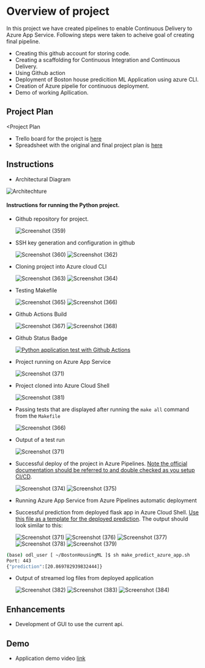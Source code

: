 # Overview of project

In this project we have created pipelines to enable Continuous Delivery to Azure App Service.
Following steps were taken to acheive goal of creating final pipeline.
* Creating this github account for storing code.
* Creating a scaffolding for Continuous Integration and Continuous Delivery.
* Using Github action
* Deployment of Boston house predicition ML Application using azure CLI.
* Creation of Azure pipelie for continuous deployment.
* Demo of working Apllication.


## Project Plan
<Project Plan

* Trello board for the project is [here](https://trello.com/b/y4JeEkYU/boston-housing-prediction-appliaction)
* Spreadsheet with the original and final project plan is [here](https://docs.google.com/spreadsheets/d/1OiiWmsZoO5EdPOmio4TpvG30Ia6pbFvThshtVg3an-E/edit?usp=sharing)

## Instructions

* Architectural Diagram

![Architechture](https://user-images.githubusercontent.com/90558604/189424757-5d1084db-83ad-4f69-ae08-60e1828236d7.jpg)

####  Instructions for running the Python project. 

* Github repository for project.
  
  ![Screenshot (359)](https://user-images.githubusercontent.com/90558604/189415601-d985dedd-d416-4a6f-9842-bf347ab4e276.png)
  
* SSH key generation and configuration in github

  ![Screenshot (360)](https://user-images.githubusercontent.com/90558604/189416233-9a409889-90cf-42a3-9d90-691587616b65.png)
  ![Screenshot (362)](https://user-images.githubusercontent.com/90558604/189416273-28f45392-0806-467f-af38-3d33b700f115.png)

* Cloning project into Azure cloud CLI

  ![Screenshot (363)](https://user-images.githubusercontent.com/90558604/189416402-7ed2f77a-e3ec-40dc-8e11-976392157f15.png)
  ![Screenshot (364)](https://user-images.githubusercontent.com/90558604/189416442-6d60a1d8-af7f-442b-b418-b757679e24ea.png)

* Testing Makefile

  ![Screenshot (365)](https://user-images.githubusercontent.com/90558604/189416593-8862d7a1-ed58-48da-8a99-801685f8fa51.png)
  ![Screenshot (366)](https://user-images.githubusercontent.com/90558604/189416630-614ea3b9-5887-4489-9639-1875791432a1.png)

* Github Actions Build

  ![Screenshot (367)](https://user-images.githubusercontent.com/90558604/189416766-12a10b7b-35cd-433f-96f4-0e6a7bbb02b5.png)
  ![Screenshot (368)](https://user-images.githubusercontent.com/90558604/189416925-cf426a37-4dcd-417d-99d1-f62819fa8159.png)
  
* Github Status Badge

  [![Python application test with Github Actions](https://github.com/Sumitk2244/BostonHousingML/actions/workflows/pythonapp.yml/badge.svg)](https://github.com/Sumitk2244/BostonHousingML/actions/workflows/pythonapp.yml)

* Project running on Azure App Service
 
  ![Screenshot (371)](https://user-images.githubusercontent.com/90558604/189417037-4b83982b-014a-45fb-8b56-76011ae3cda1.png)

* Project cloned into Azure Cloud Shell
  
  ![Screenshot (381)](https://user-images.githubusercontent.com/90558604/189417407-0df90f6b-4ab0-465b-8b22-f279afd94ad4.png)

* Passing tests that are displayed after running the `make all` command from the `Makefile`

  ![Screenshot (366)](https://user-images.githubusercontent.com/90558604/189417818-e8d28c5e-7e7d-4347-8fea-fd2d19edf498.png)

* Output of a test run
  
  ![Screenshot (371)](https://user-images.githubusercontent.com/90558604/189417945-f93ee99c-cad0-4593-8808-5c3fc1718a5c.png)
   
* Successful deploy of the project in Azure Pipelines.  [Note the official documentation should be referred to and double checked as you setup CI/CD](https://docs.microsoft.com/en-us/azure/devops/pipelines/ecosystems/python-webapp?view=azure-devops).

  ![Screenshot (374)](https://user-images.githubusercontent.com/90558604/189418097-f762053e-d0b8-4724-82da-c5ed65e53f10.png)
  ![Screenshot (375)](https://user-images.githubusercontent.com/90558604/189418385-e2f18da2-fbea-4fd5-9e6d-b2e37a790463.png)


* Running Azure App Service from Azure Pipelines automatic deployment

* Successful prediction from deployed flask app in Azure Cloud Shell.  [Use this file as a template for the deployed prediction](https://github.com/udacity/nd082-Azure-Cloud-DevOps-Starter-Code/blob/master/C2-AgileDevelopmentwithAzure/project/starter_files/flask-sklearn/make_predict_azure_app.sh).
The output should look similar to this:

  ![Screenshot (371)](https://user-images.githubusercontent.com/90558604/189418207-00ab3413-28e8-4630-831b-ba9961f1a578.png)
  ![Screenshot (376)](https://user-images.githubusercontent.com/90558604/189418601-4f9454ab-f7a3-451b-be5f-94b79c2e570e.png)
  ![Screenshot (377)](https://user-images.githubusercontent.com/90558604/189418625-07fe4f80-23d9-494d-b466-aeabc9f05270.png)
  ![Screenshot (378)](https://user-images.githubusercontent.com/90558604/189418684-2c9ea472-9e64-477d-8fc1-736faf5ccec2.png)
  ![Screenshot (379)](https://user-images.githubusercontent.com/90558604/189418714-0c1f2e72-1d8d-45dd-96c3-110494d0f95f.png)


```bash
(base) odl_user [ ~/BostonHousingML ]$ sh make_predict_azure_app.sh 
Port: 443
{"prediction":[20.869782939832444]}
```

* Output of streamed log files from deployed application

  ![Screenshot (382)](https://user-images.githubusercontent.com/90558604/189419596-723315c6-e044-47c0-bfaf-6ddb6f5d7c24.png)
  ![Screenshot (383)](https://user-images.githubusercontent.com/90558604/189419637-f26dc5d3-a32a-4be1-bffd-0c88b616c145.png)
  ![Screenshot (384)](https://user-images.githubusercontent.com/90558604/189419539-4aa50d64-3a59-42c1-ab38-9d99a3c4b219.png)


## Enhancements

* Development of GUI to use the current api.

## Demo 

* Application demo video [link]()


